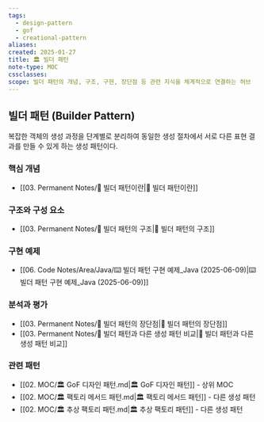 ```yaml
---
tags:
  - design-pattern
  - gof
  - creational-pattern
aliases: 
created: 2025-01-27
title: 🏛️ 빌더 패턴
note-type: MOC
cssclasses: 
scope: 빌더 패턴의 개념, 구조, 구현, 장단점 등 관련 지식을 체계적으로 연결하는 허브
---
```


## 빌더 패턴 (Builder Pattern)

복잡한 객체의 생성 과정을 단계별로 분리하여 동일한 생성 절차에서 서로 다른 표현 결과를 만들 수 있게 하는 생성 패턴이다.

### 핵심 개념
- [[03. Permanent Notes/📝 빌더 패턴이란|📝 빌더 패턴이란]]

### 구조와 구성 요소
- [[03. Permanent Notes/📝 빌더 패턴의 구조|📝 빌더 패턴의 구조]]

### 구현 예제
- [[06. Code Notes/Area/Java/⌨️ 빌더 패턴 구현 예제_Java (2025-06-09)|⌨️ 빌더 패턴 구현 예제_Java (2025-06-09)]]

### 분석과 평가
- [[03. Permanent Notes/📝 빌더 패턴의 장단점|📝 빌더 패턴의 장단점]]
- [[03. Permanent Notes/📝 빌더 패턴과 다른 생성 패턴 비교|📝 빌더 패턴과 다른 생성 패턴 비교]]

### 관련 패턴
- [[02. MOC/🏛️ GoF 디자인 패턴.md|🏛️ GoF 디자인 패턴]] - 상위 MOC
- [[02. MOC/🏛️ 팩토리 메서드 패턴.md|🏛️ 팩토리 메서드 패턴]] - 다른 생성 패턴
- [[02. MOC/🏛️ 추상 팩토리 패턴.md|🏛️ 추상 팩토리 패턴]] - 다른 생성 패턴 